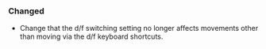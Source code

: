 ### Changed
- Change that the d/f switching setting no longer affects movements other than moving via the d/f keyboard shortcuts.